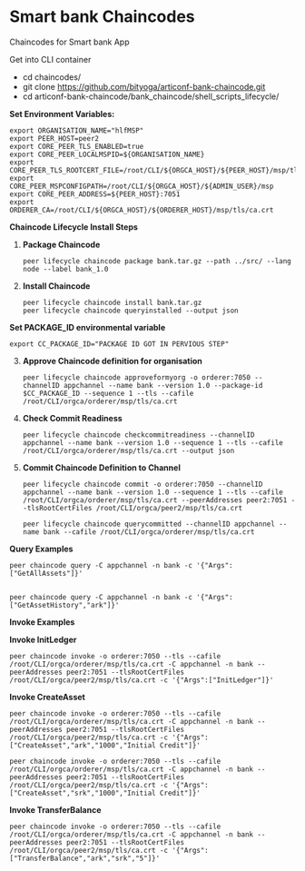 # Smart bank Chaincodes

Chaincodes for Smart bank App

Get into CLI container

- cd chaincodes/
- git clone https://github.com/bityoga/articonf-bank-chaincode.git
- cd articonf-bank-chaincode/bank_chaincode/shell_scripts_lifecycle/

**Set Environment Variables:**

    export ORGANISATION_NAME="hlfMSP"
    export PEER_HOST=peer2
    export CORE_PEER_TLS_ENABLED=true
    export CORE_PEER_LOCALMSPID=${ORGANISATION_NAME}
    export CORE_PEER_TLS_ROOTCERT_FILE=/root/CLI/${ORGCA_HOST}/${PEER_HOST}/msp/tls/ca.crt
    export CORE_PEER_MSPCONFIGPATH=/root/CLI/${ORGCA_HOST}/${ADMIN_USER}/msp
    export CORE_PEER_ADDRESS=${PEER_HOST}:7051
    export ORDERER_CA=/root/CLI/${ORGCA_HOST}/${ORDERER_HOST}/msp/tls/ca.crt

**Chaincode Lifecycle Install Steps**

1.  **Package Chaincode**

        peer lifecycle chaincode package bank.tar.gz --path ../src/ --lang node --label bank_1.0

2)  **Install Chaincode**

        peer lifecycle chaincode install bank.tar.gz
        peer lifecycle chaincode queryinstalled --output json

**Set PACKAGE_ID environmental variable**

    export CC_PACKAGE_ID="PACKAGE ID GOT IN PERVIOUS STEP"

3.  **Approve Chaincode definition for organisation**

        peer lifecycle chaincode approveformyorg -o orderer:7050 --channelID appchannel --name bank --version 1.0 --package-id $CC_PACKAGE_ID --sequence 1 --tls --cafile /root/CLI/orgca/orderer/msp/tls/ca.crt

4.  **Check Commit Readiness**

        peer lifecycle chaincode checkcommitreadiness --channelID appchannel --name bank --version 1.0 --sequence 1 --tls --cafile /root/CLI/orgca/orderer/msp/tls/ca.crt --output json

5.  **Commit Chaincode Definition to Channel**

        peer lifecycle chaincode commit -o orderer:7050 --channelID appchannel --name bank --version 1.0 --sequence 1 --tls --cafile /root/CLI/orgca/orderer/msp/tls/ca.crt --peerAddresses peer2:7051 --tlsRootCertFiles /root/CLI/orgca/peer2/msp/tls/ca.crt

        peer lifecycle chaincode querycommitted --channelID appchannel --name bank --cafile /root/CLI/orgca/orderer/msp/tls/ca.crt

**Query Examples**

    peer chaincode query -C appchannel -n bank -c '{"Args":["GetAllAssets"]}'


    peer chaincode query -C appchannel -n bank -c '{"Args":["GetAssetHistory","ark"]}'

**Invoke Examples**

**Invoke InitLedger**

    peer chaincode invoke -o orderer:7050 --tls --cafile /root/CLI/orgca/orderer/msp/tls/ca.crt -C appchannel -n bank --peerAddresses peer2:7051 --tlsRootCertFiles /root/CLI/orgca/peer2/msp/tls/ca.crt -c '{"Args":["InitLedger"]}'

**Invoke CreateAsset**

    peer chaincode invoke -o orderer:7050 --tls --cafile /root/CLI/orgca/orderer/msp/tls/ca.crt -C appchannel -n bank --peerAddresses peer2:7051 --tlsRootCertFiles /root/CLI/orgca/peer2/msp/tls/ca.crt -c '{"Args":["CreateAsset","ark","1000","Initial Credit"]}'

    peer chaincode invoke -o orderer:7050 --tls --cafile /root/CLI/orgca/orderer/msp/tls/ca.crt -C appchannel -n bank --peerAddresses peer2:7051 --tlsRootCertFiles /root/CLI/orgca/peer2/msp/tls/ca.crt -c '{"Args":["CreateAsset","srk","1000","Initial Credit"]}'

**Invoke TransferBalance**

    peer chaincode invoke -o orderer:7050 --tls --cafile /root/CLI/orgca/orderer/msp/tls/ca.crt -C appchannel -n bank --peerAddresses peer2:7051 --tlsRootCertFiles /root/CLI/orgca/peer2/msp/tls/ca.crt -c '{"Args":["TransferBalance","ark","srk","5"]}'
